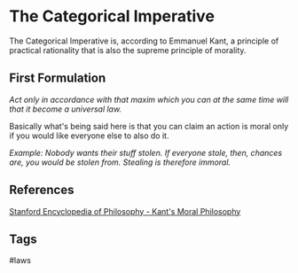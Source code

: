 # The Categorical Imperative

The Categorical Imperative is, according to Emmanuel Kant, a principle of practical rationality that is also the supreme principle of morality.  

## First Formulation
*Act only in accordance with that maxim which you can at the same time will that it become a universal law.*

Basically what's being said here is that you can claim an action is moral only if you would like everyone else to also do it.  

*Example: Nobody wants their stuff stolen. If everyone stole, then, chances are, you would be stolen from. Stealing is therefore immoral.*  

## References
[Stanford Encyclopedia of Philosophy - Kant's Moral Philosophy](https://plato.stanford.edu/entries/kant-moral/)

## Tags
#laws
